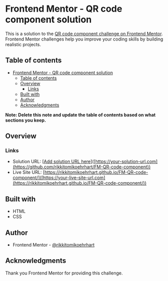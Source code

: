 # Frontend Mentor - QR code component solution

This is a solution to the [QR code component challenge on Frontend Mentor](https://www.frontendmentor.io/challenges/qr-code-component-iux_sIO_H). Frontend Mentor challenges help you improve your coding skills by building realistic projects. 

## Table of contents

- [Frontend Mentor - QR code component solution](#frontend-mentor---qr-code-component-solution)
  - [Table of contents](#table-of-contents)
  - [Overview](#overview)
    - [Links](#links)
  - [Built with](#built-with)
  - [Author](#author)
  - [Acknowledgments](#acknowledgments)

**Note: Delete this note and update the table of contents based on what sections you keep.**

## Overview


### Links

- Solution URL: [[Add solution URL here](https://github.com/rikkitomikoehrhart/FM-QR-code-component)]([https://your-solution-url.com](https://github.com/rikkitomikoehrhart/FM-QR-code-component))
- Live Site URL: [https://rikkitomikoehrhart.github.io/FM-QR-code-component/]([https://your-live-site-url.com](https://rikkitomikoehrhart.github.io/FM-QR-code-component/))

## Built with

- HTML
- CSS 


## Author

- Frontend Mentor - [@rikkitomikoehrhart](https://www.frontendmentor.io/profile/rikkitomikoehrhart)

## Acknowledgments

Thank you Frontend Mentor for providing this challenge.
